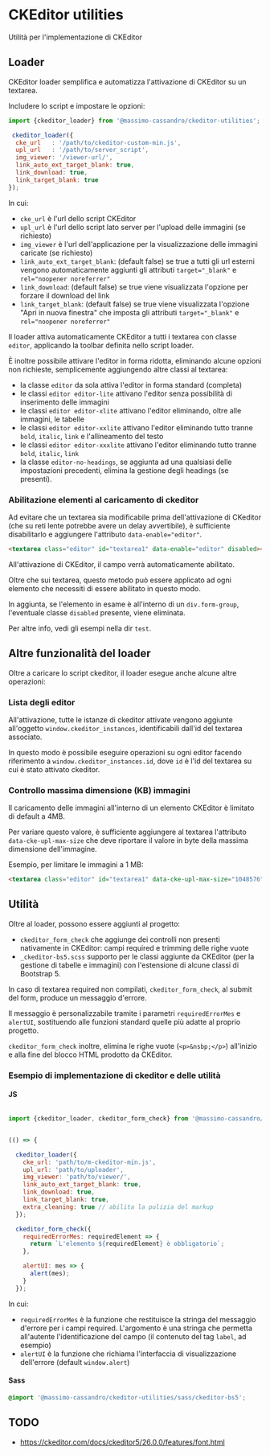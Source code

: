 # CKEditor utilities

Utilità per l'implementazione di CKEditor

## Loader

CKEditor loader semplifica e automatizza l'attivazione di CKEditor su un textarea.

Includere lo script e impostare le opzioni:

```js
import {ckeditor_loader} from '@massimo-cassandro/ckeditor-utilities';

 ckeditor_loader({
  cke_url   : '/path/to/ckeditor-custom-min.js',
  upl_url   : '/path/to/server_script',
  img_viewer: '/viewer-url/',
  link_auto_ext_target_blank: true,
  link_download: true,
  link_target_blank: true
});
```

In cui:

* `cke_url` è l'url dello script CKEditor
* `upl_url` è l'url dello script lato server per l'upload delle immagini (se richiesto)
* `img_viewer` è l'url dell'applicazione per la visualizzazione delle immagini caricate (se richiesto)
* `link_auto_ext_target_blank`: (default false) se true a tutti gli url esterni vengono automaticamente aggiunti gli attributi `target="_blank"` e `rel="noopener noreferrer"`
* `link_download`: (default false) se true viene visualizzata l'opzione per forzare il download del link
* `link_target_blank`: (default false) se true viene visualizzata l'opzione "Apri in nuova finestra" che imposta gli attributi `target="_blank"` e `rel="noopener noreferrer"`

Il loader attiva automaticamente CKEditor a tutti i textarea con classe `editor`, applicando la toolbar definita nello script loader.

È inoltre possibile attivare l'editor in forma ridotta, eliminando alcune opzioni non richieste, semplicemente aggiungendo altre classi al textarea:

* la classe `editor` da sola attiva l'editor in forma standard (completa)
* le classi `editor editor-lite` attivano l'editor senza possibilità di inserimento delle immagini
* le classi `editor editor-xlite` attivano l'editor eliminando, oltre alle immagini, le tabelle
* le classi `editor editor-xxlite` attivano l'editor eliminando tutto tranne `bold`, `italic`, `link` e l'allineamento del testo
* le classi `editor editor-xxxlite` attivano l'editor eliminando tutto tranne `bold`, `italic`, `link`
* la classe `editor-no-headings`, se aggiunta ad una qualsiasi delle impostazioni precedenti, elimina la gestione degli headings (se presenti).


### Abilitazione elementi al caricamento di ckeditor

Ad evitare che un textarea sia modificabile prima dell'attivazione di CKeditor (che su reti lente potrebbe avere un delay avvertibile), è sufficiente disabilitarlo e aggiungere l'attributo `data-enable="editor"`.

```html
<textarea class="editor" id="textarea1" data-enable="editor" disabled></textarea>
```

All'attivazione di CKEditor, il campo verrà automaticamente abilitato.

Oltre che sui textarea, questo metodo può essere applicato ad ogni elemento che necessiti di essere abilitato in questo modo.

In aggiunta, se l'elemento in esame è all'interno di un `div.form-group`, l'eventuale classe `disabled` presente, viene eliminata.


Per altre info, vedi gli esempi nella dir `test`.


## Altre funzionalità del loader

Oltre a caricare lo script ckeditor, il loader esegue anche alcune altre operazioni:

### Lista degli editor

All'attivazione, tutte le istanze di ckeditor attivate vengono aggiunte all'oggetto `window.ckeditor_instances`, identificabili dall'id del textarea associato.

In questo modo è possibile eseguire operazioni su ogni editor facendo riferimento a `window.ckeditor_instances.id`, dove `id` è l'id del textarea su cui è stato attivato ckeditor.

### Controllo massima dimensione (KB) immagini

Il caricamento delle immagini all'interno di un elemento CKEditor è limitato di default a 4MB. 

Per variare questo valore, è sufficiente aggiungere al textarea l'attributo `data-cke-upl-max-size` che deve riportare il valore in byte della massima dimensione dell'immagine.

Esempio, per limitare le immagini a 1 MB:

```html
<textarea class="editor" id="textarea1" data-cke-upl-max-size="1048576"></textarea>
```


## Utilità

Oltre al loader, possono essere aggiunti al progetto:

* `ckeditor_form_check` che aggiunge dei controlli non presenti nativamente in CKEditor: campi required e trimming delle righe vuote
* `_ckeditor-bs5.scss` supporto per le classi aggiunte da CKEditor (per la gestione di tabelle e immagini) con l'estensione di alcune classi di Bootstrap 5.

In caso di textarea required non compilati, `ckeditor_form_check`, al submit del form, produce un messaggio d'errore.

Il messaggio è personalizzabile tramite i parametri `requiredErrorMes` e `alertUI`, sostituendo alle funzioni standard quelle più adatte al proprio progetto.

`ckeditor_form_check` inoltre, elimina le righe vuote (`<p>&nsbp;</p>`) all'inizio e alla fine del blocco HTML prodotto da CKEditor.


### Esempio di implementazione di ckeditor e delle utilità

#### JS

```javascript

import {ckeditor_loader, ckeditor_form_check} from '@massimo-cassandro/ckeditor-utilities';


(() => {

  ckeditor_loader({
    cke_url: 'path/to/m-ckeditor-min.js',
    upl_url: 'path/to/uploader',
    img_viewer: 'path/to/viewer/',
    link_auto_ext_target_blank: true,
    link_download: true,
    link_target_blank: true,
    extra_cleaning: true // abilita la pulizia del markup
  });

  ckeditor_form_check({
    requiredErrorMes: requiredElement => {
      return `L'elemento ${requiredElement} è obbligatorio`;
    },

    alertUI: mes => {
      alert(mes);
    }
  });
```
In cui: 

* `requiredErrorMes` è la funzione che restituisce la stringa del messaggio d'errore per i campi required. L'argomento è una stringa che permetta all'autente l'identificazione del campo (il contenuto del tag `label`, ad esempio)
* `alertUI` è la funzione che richiama l'interfaccia di visualizzazione dell'errore (default `window.alert`)

#### Sass

```scss
@import '@massimo-cassandro/ckeditor-utilities/sass/ckeditor-bs5';
```



## TODO
* https://ckeditor.com/docs/ckeditor5/26.0.0/features/font.html
